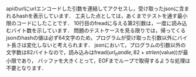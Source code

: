 apiのurlにurlエンコードした引数を連結してアクセスし，受け取ったjsonに含まれるhashを表示しています．
工夫した点としては，あくまでテストを通す最小限のコードにしたことです．
10行目のfreadに与える第2引数は，一度に読み込むバイト数を示しています．
問題のテストケースを見る限りでは，帰ってくるjsonのhashの値は必ず64文字のため，プログラムが受け取った引数以外にバイト長さは変化しないと考えられます．
jsonにおいて，プログラムの引数以外の文字数は82バイトなので，読み込みはfread($url_handle, 82 + strlen($value))が最小限であり，
バッファを大きくとって，EOFまでループで取得するような処理は不要となります．
